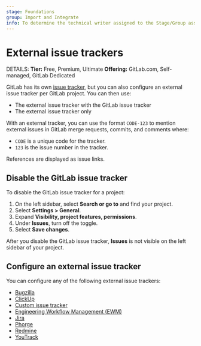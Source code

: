 ```yaml
---
stage: Foundations
group: Import and Integrate
info: To determine the technical writer assigned to the Stage/Group associated with this page, see https://handbook.gitlab.com/handbook/product/ux/technical-writing/#assignments
---
```


# External issue trackers

DETAILS:
**Tier:** Free, Premium, Ultimate
**Offering:** GitLab.com, Self-managed, GitLab Dedicated

GitLab has its own [issue tracker](../user/project/issues/index.md),
but you can also configure an external issue tracker per GitLab project.
You can then use:

- The external issue tracker with the GitLab issue tracker
- The external issue tracker only

With an external tracker, you can use the format `CODE-123` to mention
external issues in GitLab merge requests, commits, and comments where:

- `CODE` is a unique code for the tracker.
- `123` is the issue number in the tracker.

References are displayed as issue links.

## Disable the GitLab issue tracker

To disable the GitLab issue tracker for a project:

1. On the left sidebar, select **Search or go to** and find your project.
1. Select **Settings > General**.
1. Expand **Visibility, project features, permissions**.
1. Under **Issues**, turn off the toggle.
1. Select **Save changes**.

After you disable the GitLab issue tracker, **Issues** is not visible on the left sidebar of your project.

## Configure an external issue tracker

You can configure any of the following external issue trackers:

- [Bugzilla](../user/project/integrations/bugzilla.md)
- [ClickUp](../user/project/integrations/clickup.md)
- [Custom issue tracker](../user/project/integrations/custom_issue_tracker.md)
- [Engineering Workflow Management (EWM)](../user/project/integrations/ewm.md)
- [Jira](../integration/jira/index.md)
- [Phorge](../user/project/integrations/phorge.md)
- [Redmine](../user/project/integrations/redmine.md)
- [YouTrack](../user/project/integrations/youtrack.md)
